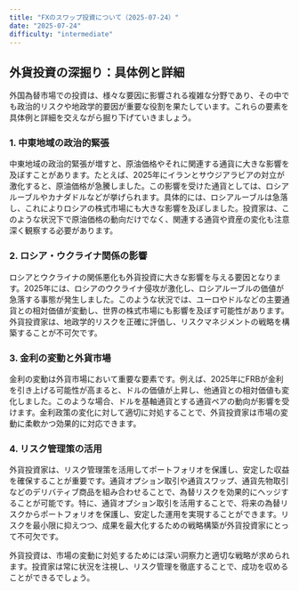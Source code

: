 ```yaml
---
title: "FXのスワップ投資について（2025-07-24）"
date: "2025-07-24"
difficulty: "intermediate"
---
```


## 外貨投資の深掘り：具体例と詳細

外国為替市場での投資は、様々な要因に影響される複雑な分野であり、その中でも政治的リスクや地政学的要因が重要な役割を果たしています。これらの要素を具体例と詳細を交えながら掘り下げていきましょう。

### 1. 中東地域の政治的緊張

中東地域の政治的緊張が増すと、原油価格やそれに関連する通貨に大きな影響を及ぼすことがあります。たとえば、2025年にイランとサウジアラビアの対立が激化すると、原油価格が急騰しました。この影響を受けた通貨としては、ロシアルーブルやカナダドルなどが挙げられます。具体的には、ロシアルーブルは急落し、これによりロシアの株式市場にも大きな影響を及ぼしました。投資家は、このような状況下で原油価格の動向だけでなく、関連する通貨や資産の変化も注意深く観察する必要があります。

### 2. ロシア・ウクライナ関係の影響

ロシアとウクライナの関係悪化も外貨投資に大きな影響を与える要因となります。2025年には、ロシアのウクライナ侵攻が激化し、ロシアルーブルの価値が急落する事態が発生しました。このような状況では、ユーロやドルなどの主要通貨との相対価値が変動し、世界の株式市場にも影響を及ぼす可能性があります。外貨投資家は、地政学的リスクを正確に評価し、リスクマネジメントの戦略を構築することが不可欠です。

### 3. 金利の変動と外貨市場

金利の変動は外貨市場において重要な要素です。例えば、2025年にFRBが金利を引き上げる可能性が高まると、ドルの価値が上昇し、他通貨との相対価値も変化しました。このような場合、ドルを基軸通貨とする通貨ペアの動向が影響を受けます。金利政策の変化に対して適切に対処することで、外貨投資家は市場の変動に柔軟かつ効果的に対応できます。

### 4. リスク管理策の活用

外貨投資家は、リスク管理策を活用してポートフォリオを保護し、安定した収益を確保することが重要です。通貨オプション取引や通貨スワップ、通貨先物取引などのデリバティブ商品を組み合わせることで、為替リスクを効果的にヘッジすることが可能です。特に、通貨オプション取引を活用することで、将来の為替リスクからポートフォリオを保護し、安定した運用を実現することができます。リスクを最小限に抑えつつ、成果を最大化するための戦略構築が外貨投資家にとって不可欠です。

外貨投資は、市場の変動に対処するためには深い洞察力と適切な戦略が求められます。投資家は常に状況を注視し、リスク管理を徹底することで、成功を収めることができるでしょう。
